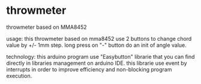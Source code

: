 # throwmeter
throwmeter based on MMA8452

usage:
this throwmeter based on mma8452 use 2 buttons to change chord value by +/- 1mm step.
long press on "-" button do an init of angle value.

technology:
this arduino program use "Easybutton" librarie that you can find directly in libraries management on arduino IDE.
this librarie use event by interrupts in order to improve efficiency and non-blocking program execution.

